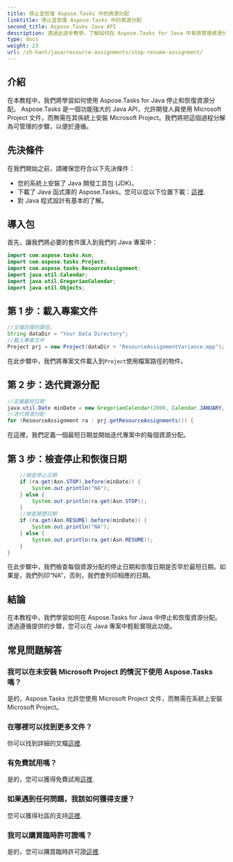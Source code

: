 ```yaml
---
title: 停止並恢復 Aspose.Tasks 中的資源分配
linktitle: 停止並恢復 Aspose.Tasks 中的資源分配
second_title: Aspose.Tasks Java API
description: 透過此逐步教學，了解如何在 Aspose.Tasks for Java 中有效管理資源分配。
type: docs
weight: 23
url: /zh-hant/java/resource-assignments/stop-resume-assignment/
---
```

## 介紹
在本教程中，我們將學習如何使用 Aspose.Tasks for Java 停止和恢復資源分配。 Aspose.Tasks 是一個功能強大的 Java API，允許開發人員使用 Microsoft Project 文件，而無需在其係統上安裝 Microsoft Project。我們將把這個過程分解為可管理的步驟，以便於遵循。
## 先決條件
在我們開始之前，請確保您符合以下先決條件：
- 您的系統上安裝了 Java 開發工具包 (JDK)。
- 下載了 Java 函式庫的 Aspose.Tasks。您可以從以下位置下載：[這裡](https://releases.aspose.com/tasks/java/).
- 對 Java 程式設計有基本的了解。
## 導入包
首先，讓我們將必要的套件匯入到我們的 Java 專案中：
```java
import com.aspose.tasks.Asn;
import com.aspose.tasks.Project;
import com.aspose.tasks.ResourceAssignment;
import java.util.Calendar;
import java.util.GregorianCalendar;
import java.util.Objects;
```
## 第 1 步：載入專案文件
```java
//文檔目錄的路徑。
String dataDir = "Your Data Directory";
//載入專案文件
Project prj = new Project(dataDir + "ResourceAssignmentVariance.mpp");
```
在此步驟中，我們將專案文件載入到`Project`使用檔案路徑的物件。
## 第 2 步：迭代資源分配
```java
//定義最短日期
java.util.Date minDate = new GregorianCalendar(2000, Calendar.JANUARY, 1).getTime();
//迭代資源分配
for (ResourceAssignment ra : prj.getResourceAssignments()) {
```
在這裡，我們定義一個最短日期並開始迭代專案中的每個資源分配。
## 第 3 步：檢查停止和恢復日期
```java
    //檢查停止日期
    if (ra.get(Asn.STOP).before(minDate)) {
        System.out.println("NA");
    } else {
        System.out.println(ra.get(Asn.STOP));
    }
    //檢查簡歷日期
    if (ra.get(Asn.RESUME).before(minDate)) {
        System.out.println("NA");
    } else {
        System.out.println(ra.get(Asn.RESUME));
    }
}
```
在此步驟中，我們檢查每個資源分配的停止日期和恢復日期是否早於最短日期。如果是，我們列印“NA”，否則，我們會列印相應的日期。
## 結論
在本教程中，我們學習如何在 Aspose.Tasks for Java 中停止和恢復資源分配。透過遵循提供的步驟，您可以在 Java 專案中輕鬆實現此功能。

## 常見問題解答
### 我可以在未安裝 Microsoft Project 的情況下使用 Aspose.Tasks 嗎？
是的，Aspose.Tasks 允許您使用 Microsoft Project 文件，而無需在系統上安裝 Microsoft Project。
### 在哪裡可以找到更多文件？
你可以找到詳細的文檔[這裡](https://reference.aspose.com/tasks/java/).
### 有免費試用嗎？
是的，您可以獲得免費試用[這裡](https://releases.aspose.com/).
### 如果遇到任何問題，我該如何獲得支援？
您可以獲得社區的支持[這裡](https://forum.aspose.com/c/tasks/15).
### 我可以購買臨時許可證嗎？
是的，您可以購買臨時許可證[這裡](https://purchase.aspose.com/temporary-license/).